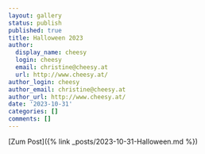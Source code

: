 ```yaml
---
layout: gallery
status: publish
published: true
title: Halloween 2023
author:
  display_name: cheesy
  login: cheesy
  email: christine@cheesy.at
  url: http://www.cheesy.at/
author_login: cheesy
author_email: christine@cheesy.at
author_url: http://www.cheesy.at/
date: '2023-10-31'
categories: []
comments: []
---
```


[Zum Post]({% link _posts/2023-10-31-Halloween.md %})

